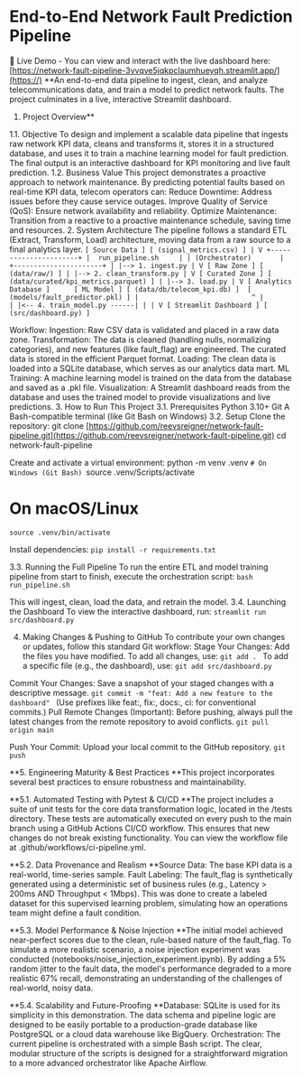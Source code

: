 # End-to-End Network Fault Prediction Pipeline
🚀 Live Demo - You can view and interact with the live dashboard here:
[https://network-fault-pipeline-3vvqve5jqkpclaumhueyqh.streamlit.app/](https://)
**An end-to-end data pipeline to ingest, clean, and analyze telecommunications data, and train a model to predict network faults. The project culminates in a live, interactive Streamlit dashboard.
1. Project Overview**

1.1. Objective
To design and implement a scalable data pipeline that ingests raw network KPI data, cleans and transforms it, stores it in a structured database, and uses it to train a machine learning model for fault prediction. The final output is an interactive dashboard for KPI monitoring and live fault prediction.
1.2. Business Value
This project demonstrates a proactive approach to network maintenance. By predicting potential faults based on real-time KPI data, telecom operators can:
Reduce Downtime: Address issues before they cause service outages.
Improve Quality of Service (QoS): Ensure network availability and reliability.
Optimize Maintenance: Transition from a reactive to a proactive maintenance schedule, saving time and resources.
2. System Architecture
The pipeline follows a standard ETL (Extract, Transform, Load) architecture, moving data from a raw source to a final analytics layer.
`[ Source Data ]
[ (signal_metrics.csv) ]
       |
       V
+----------------------+
|  run_pipeline.sh     |
| (Orchestrator)       |
+----------------------+
       |
       |--> 1. ingest.py
       |
       V
[ Raw Zone ]
[ (data/raw/) ]
       |
       |--> 2. clean_transform.py
       |
       V
[ Curated Zone ]
[ (data/curated/kpi_metrics.parquet) ]
       |
       |--> 3. load.py
       |
       V
[ Analytics Database ]      [ ML Model ]
[ (data/db/telecom_kpi.db) ]  [ (models/fault_predictor.pkl) ]
       |                            ^
       |                            |
       |<-- 4. train_model.py ------|
       |
       |
       V
[ Streamlit Dashboard ]
[ (src/dashboard.py) ]`



Workflow:
Ingestion: Raw CSV data is validated and placed in a raw data zone.
Transformation: The data is cleaned (handling nulls, normalizing categories), and new features (like fault_flag) are engineered. The curated data is stored in the efficient Parquet format.
Loading: The clean data is loaded into a SQLite database, which serves as our analytics data mart.
ML Training: A machine learning model is trained on the data from the database and saved as a .pkl file.
Visualization: A Streamlit dashboard reads from the database and uses the trained model to provide visualizations and live predictions.
3. How to Run This Project
3.1. Prerequisites
Python 3.10+
Git
A Bash-compatible terminal (like Git Bash on Windows)
3.2. Setup
Clone the repository:
git clone [https://github.com/reevsreigner/network-fault-pipeline.git](https://github.com/reevsreigner/network-fault-pipeline.git)
cd network-fault-pipeline


Create and activate a virtual environment:
python -m venv .venv
`# On Windows (Git Bash)
`source .venv/Scripts/activate
# On macOS/Linux
`source .venv/bin/activate`


Install dependencies:
`pip install -r requirements.txt
`

3.3. Running the Full Pipeline
To run the entire ETL and model training pipeline from start to finish, execute the orchestration script:
`bash run_pipeline.sh
`

This will ingest, clean, load the data, and retrain the model.
3.4. Launching the Dashboard
To view the interactive dashboard, run:
`streamlit run src/dashboard.py
`

4. Making Changes & Pushing to GitHub
To contribute your own changes or updates, follow this standard Git workflow:
Stage Your Changes: Add the files you have modified. To add all changes, use:
`git add .
`
To add a specific file (e.g., the dashboard), use:
`git add src/dashboard.py
`

Commit Your Changes: Save a snapshot of your staged changes with a descriptive message.
`git commit -m "feat: Add a new feature to the dashboard"
`
(Use prefixes like feat:, fix:, docs:, ci: for conventional commits.)
Pull Remote Changes (Important): Before pushing, always pull the latest changes from the remote repository to avoid conflicts.
`git pull origin main
`

Push Your Commit: Upload your local commit to the GitHub repository.
`git push
`

**5. Engineering Maturity & Best Practices
**This project incorporates several best practices to ensure robustness and maintainability.

**5.1. Automated Testing with Pytest & CI/CD
**The project includes a suite of unit tests for the core data transformation logic, located in the /tests directory.
These tests are automatically executed on every push to the main branch using a GitHub Actions CI/CD workflow. This ensures that new changes do not break existing functionality. You can view the workflow file at .github/workflows/ci-pipeline.yml.


**5.2. Data Provenance and Realism
**Source Data: The base KPI data is a real-world, time-series sample.
Fault Labeling: The fault_flag is synthetically generated using a deterministic set of business rules (e.g., Latency > 200ms AND Throughput < 1Mbps). This was done to create a labeled dataset for this supervised learning problem, simulating how an operations team might define a fault condition.


**5.3. Model Performance & Noise Injection
**The initial model achieved near-perfect scores due to the clean, rule-based nature of the fault_flag. To simulate a more realistic scenario, a noise injection experiment was conducted (notebooks/noise_injection_experiment.ipynb). By adding a 5% random jitter to the fault data, the model's performance degraded to a more realistic 67% recall, demonstrating an understanding of the challenges of real-world, noisy data.


**5.4. Scalability and Future-Proofing
**Database: SQLite is used for its simplicity in this demonstration. The data schema and pipeline logic are designed to be easily portable to a production-grade database like PostgreSQL or a cloud data warehouse like BigQuery.
Orchestration: The current pipeline is orchestrated with a simple Bash script. The clear, modular structure of the scripts is designed for a straightforward migration to a more advanced orchestrator like Apache Airflow.
